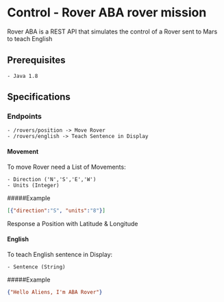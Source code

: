 # Control - Rover ABA rover mission

Rover ABA is a REST API that simulates the control of a Rover sent to Mars to teach English

## Prerequisites
	- Java 1.8
## Specifications
### Endpoints
	- /rovers/position -> Move Rover
	- /rovers/english -> Teach Sentence in Display
#### Movement
To move Rover need a List of Movements:

	- Direction ('N','S','E','W')
	- Units (Integer)

#####Example
```json
[{"direction":"S", "units":"8"}]
```
	
Response a Position with Latitude & Longitude

#### English
To teach English sentence in Display:

	- Sentence (String)

#####Example
```json
{"Hello Aliens, I'm ABA Rover"}
```
